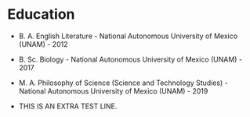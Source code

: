 # Education

- B. A. English Literature - National Autonomous University of Mexico (UNAM) - 2012
- B. Sc. Biology - National Autonomous University of Mexico (UNAM) - 2017
- M. A. Philosophy of Science (Science and Technology Studies) - National Autonomous University of Mexico (UNAM) - 2019


- THIS IS AN EXTRA TEST LINE.
